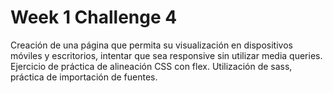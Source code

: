 # Week 1 Challenge 4

Creación de una página que permita su visualización en dispositivos móviles y escritorios, intentar que sea responsive sin utilizar media queries.
Ejercicio de práctica de alineación CSS con flex.
Utilización de sass, práctica de importación de fuentes.
